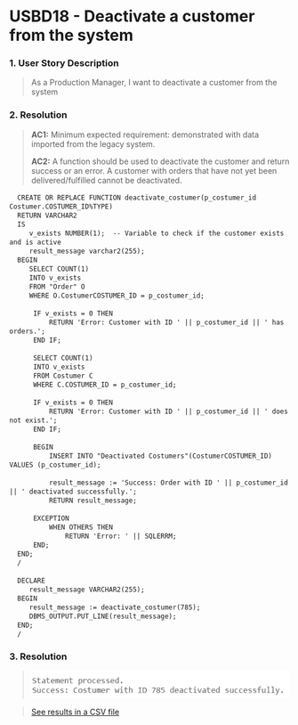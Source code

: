 # USBD18 -  Deactivate a customer from the system

### 1. User Story Description

>  As a Production Manager, I want to deactivate a customer from the
system


### 2. Resolution
>**AC1:** Minimum expected requirement: demonstrated with data imported from the
   legacy system.
> 
>**AC2:** A function should be used to deactivate the customer
and return success or an error. A customer with orders that have not yet been
delivered/fulfilled cannot be deactivated.

      CREATE OR REPLACE FUNCTION deactivate_costumer(p_costumer_id Costumer.COSTUMER_ID%TYPE)
      RETURN VARCHAR2
      IS
         v_exists NUMBER(1);  -- Variable to check if the customer exists and is active
         result_message varchar2(255);
      BEGIN
         SELECT COUNT(1)
         INTO v_exists
         FROM "Order" O
         WHERE O.CostumerCOSTUMER_ID = p_costumer_id;

          IF v_exists = 0 THEN
              RETURN 'Error: Customer with ID ' || p_costumer_id || ' has orders.';
          END IF;
          
          SELECT COUNT(1)
          INTO v_exists
          FROM Costumer C
          WHERE C.COSTUMER_ID = p_costumer_id;
      
          IF v_exists = 0 THEN
              RETURN 'Error: Customer with ID ' || p_costumer_id || ' does not exist.';
          END IF;
      
          BEGIN
              INSERT INTO "Deactivated Costumers"(CostumerCOSTUMER_ID) VALUES (p_costumer_id);
      
              result_message := 'Success: Order with ID ' || p_costumer_id || ' deactivated successfully.';
              RETURN result_message;
      
          EXCEPTION
              WHEN OTHERS THEN
                  RETURN 'Error: ' || SQLERRM;
          END;	
      END;
      /
      
      DECLARE
         result_message VARCHAR2(255);
      BEGIN
         result_message := deactivate_costumer(785);
         DBMS_OUTPUT.PUT_LINE(result_message);
      END;
      /

### 3. Resolution

>![Results](img/USBD18.png)

>[See results in a CSV file](csv_result/USBD18.csv)


